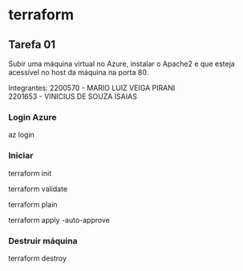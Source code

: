 # terraform

## Tarefa 01
Subir uma máquina virtual no Azure, instalar o Apache2 e que esteja acessível no host da máquina na porta 80.

Integrantes:
2200570 - MARIO LUIZ VEIGA PIRANI<br/>
2201653 - VINICIUS DE SOUZA ISAIAS

### Login Azure
az login

### Iniciar 
terraform init

terraform validate

terraform plain

terraform apply -auto-approve


### Destruir máquina
terraform destroy
